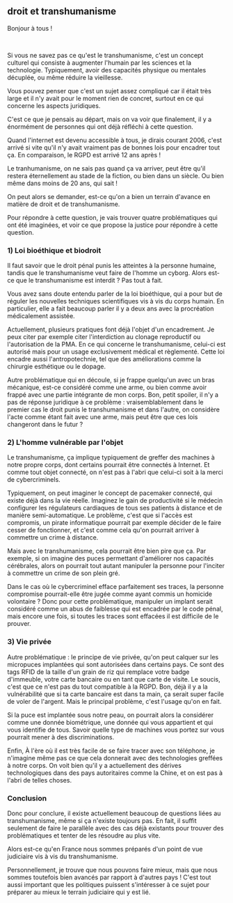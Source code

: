 ## droit et transhumanisme

Bonjour à tous ! 

<!--L'homme augmenté et le transhumanisme, c'est le sujet qui a été choisi tout juste hier, pour le Festival Recherche et Société de Nice.-->

<br>

Si vous ne savez pas ce qu'est le transhumanisme, c'est un concept culturel qui consiste à augmenter l'humain par les sciences et la technologie. Typiquement, avoir des capacités physique ou mentales décuplée, ou même réduire la vieillesse.

Vous pouvez penser que c'est un sujet assez compliqué car il était très large et il n'y avait pour le moment rien de concret, surtout en ce qui concerne les aspects juridiques.

C'est ce que je pensais au départ, mais on va voir que finalement, il y a énormément de personnes qui ont déjà réfléchi à cette question. 

Quand l'internet est devenu accessible à tous, je dirais courant 2006, c'est arrivé si vite qu'il n'y avait vraiment pas de bonnes lois pour encadrer tout ça. En comparaison, le RGPD est arrivé 12 ans après !  

Le tranhumanisme, on ne sais pas quand ça va arriver, peut être qu'il restera éternellement au stade de la fiction, ou bien dans un siècle. Ou bien même dans moins de 20 ans, qui sait !

On peut alors se demander, est-ce qu'on a bien un terrain d'avance en matière de droit et de transhumanisme.

Pour répondre à cette question, je vais trouver quatre problématiques qui ont été imaginées, et voir ce que propose la justice pour répondre à cette question.

### 1) Loi bioéthique et biodroit

Il faut savoir que le droit pénal punis les atteintes à la personne humaine, tandis que le transhumanisme veut faire de l'homme un cyborg. Alors est-ce que le transhumanisme est interdit ? Pas tout à fait.  

Vous avez sans doute entendu parler de la loi bioéthique, qui a pour but de réguler les nouvelles techniques scientifiques vis à vis du corps humain. En particulier, elle a fait beaucoup parler il y a deux ans avec la procréation médicalement assistée.

Actuellement, plusieurs pratiques font déjà l'objet d'un encadrement. Je peux citer par exemple citer l'interdiction au clonage reproductif ou l'autorisation de la PMA. En ce qui concerne le transhumanisme, celui-ci est autorisé mais pour un usage exclusivement médical et règlementé. Cette loi encadre aussi l'antropotechnie, tel que des améliorations comme la chirurgie esthétique ou le dopage.

Autre problématique qui en découle, si je frappe quelqu'un avec un bras mécanique, est-ce considéré comme une arme, ou bien comme avoir frappé avec une partie intégrante de mon corps. Bon, petit spoiler, il n'y a pas de réponse juridique à ce problème : vraisemblablement dans le premier cas le droit punis le transhumanisme et dans l'autre, on considère l'acte comme étant fait avec une arme, mais peut être que ces lois changeront dans le futur ?

### 2) L'homme vulnérable par l'objet

Le transhumanisme, ça implique typiquement de greffer des machines à notre propre corps, dont certains pourrait être connectés à Internet. Et comme tout objet connecté, on n'est pas à l'abri que celui-ci soit à la merci de cybercriminels. 

Typiquement, on peut imaginer le concept de pacemaker connecté, qui existe déjà dans la vie réelle. Imaginez le gain de productivité si le médecin configurer les régulateurs cardiaques de tous ses patients à distance et de manière semi-automatique. Le problème, c'est que si l'accès est compromis, un pirate informatique pourrait par exemple décider de le faire cesser de fonctionner, et c'est comme cela qu'on pourrait arriver à commettre un crime à distance. 



Mais avec le transhumanisme, cela pourrait être bien pire que ça. Par exemple, si on imagine des puces permettant d'améliorer nos capacités cérébrales, alors on pourrait tout autant manipuler la personne pour l'inciter à commettre un crime de son plein gré.

Dans le cas où le cybercriminel efface parfaitement ses traces, la personne compromise pourrait-elle être jugée comme ayant commis un homicide volontaire ?
Donc pour cette problématique, manipuler un implant serait considéré comme un abus de faiblesse qui est encadrée par le code pénal, mais encore une fois, si toutes les traces sont effacées il est difficile de le prouver. 

### 3) Vie privée

Autre problématique : le principe de vie privée, qu'on peut calquer sur les micropuces implantées qui sont autorisées dans certains pays. Ce sont des tags RFID de la taille d'un grain de riz qui remplace votre badge d'immeuble, votre carte bancaire ou en tant que carte de visite. Le soucis, c'est que ce n'est pas du tout compatible à la RGPD. Bon, déjà il y a la vulnérabilité que si ta carte bancaire est dans ta main, ça serait super facile de voler de l'argent. Mais le principal problème, c'est l'usage qu'on en fait.

Si la puce est implantée sous notre peau, on pourrait alors la considérer comme une donnée biométrique, une donnée qui vous appartient et qui vous identifie de tous. Savoir quelle type de machines vous portez sur vous pourrait mener à des discriminations.

Enfin, À l'ère où il est très facile de se faire tracer avec son téléphone, je n'imagine même pas ce que cela donnerait avec des technologies greffées à notre corps. On voit bien qu'il y a actuellement des dérives technologiques dans des pays autoritaires comme la Chine, et on est pas à l'abri de telles choses. 

### Conclusion

Donc pour conclure, il existe actuellement beaucoup de questions liées au transhumanisme, même si ça n'existe toujours pas. En fait, il suffit seulement de faire le parallèle avec des cas déjà existants pour trouver des problématiques et tenter de les résoudre au plus vite.

Alors est-ce qu'en France nous sommes préparés d'un point de vue judiciaire vis à vis du transhumanisme.

Personnellement, je trouve que nous pouvons faire mieux, mais que nous sommes toutefois bien avancés par rapport à d'autres pays ! C'est tout aussi important que les politiques puissent s'intéresser à ce sujet pour préparer au mieux le terrain judiciaire qui y est lié.


